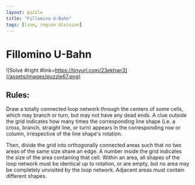 ```yaml
---
layout: puzzle
title: "Fillomino U-Bahn"
tags: [line, region division]
---
```


# Fillomino U-Bahn

![Solve #right #link=https://tinyurl.com/23ekhwr3](/assets/images/puzzle67.png)

## Rules:

Draw a totally connected loop network through the centers of some cells, which may branch or turn, but may not have any dead ends. A clue outside the grid indicates how many times the corresponding line shape (i.e. a cross, branch, straight line, or turn) appears in the corresponding row or column, irrespective of the line shape's rotation.

Then, divide the grid into orthogonally connected areas such that no two areas of the same size share an edge. A number inside the grid indicates the size of the area containing that cell. Within an area, all shapes of the loop network must be identical up to rotation, or are empty, but no area may be completely unvisited by the loop network. Adjacent areas must contain different shapes. 